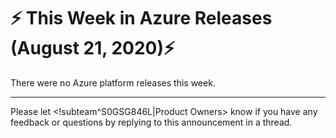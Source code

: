 # :zap: This Week in Azure Releases (August 21, 2020):zap:

There were no Azure platform releases this week.

---
Please let <!subteam^S0GSG846L|Product Owners> know if you have any feedback or questions by replying to this announcement in a thread.
